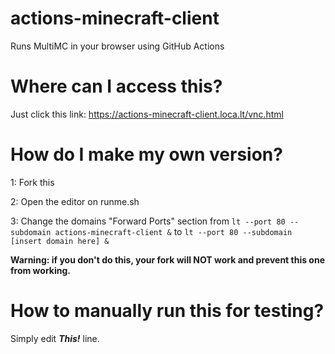 # actions-minecraft-client
Runs MultiMC in your browser using GitHub Actions

# Where can I access this?
Just click this link: https://actions-minecraft-client.loca.lt/vnc.html

# How do I make my own version?
1: Fork this

2: Open the editor on runme.sh

3: Change the domains "Forward Ports" section from ``lt --port 80 --subdomain actions-minecraft-client &`` to ``lt --port 80 --subdomain [insert domain here] &``

**Warning: if you don't do this, your fork will NOT work and prevent this one from working.**

# How to manually run this for testing?
Simply edit ***This!*** line.
